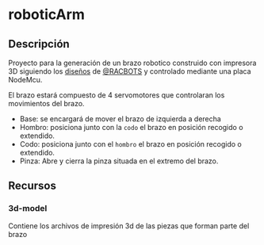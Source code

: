 # roboticArm

## Descripción
Proyecto para la generación de un brazo robotico construido con impresora 3D siguiendo los [diseños](https://www.printables.com/model/449747-brazo-robotico-robotic-arm) de [@RACBOTS](https://www.printables.com/@RACBOTS_756978) y controlado mediante una placa NodeMcu.

El brazo estará compuesto de 4 servomotores que controlaran los movimientos del brazo.
- Base: se encargará de mover el brazo de izquierda a derecha 
- Hombro: posiciona junto con la `codo` el brazo en posición recogido o extendido.
- Codo: posiciona junto con el `hombro` el brazo en posición recogido o extendido.
- Pinza: Abre y cierra la pinza situada en el extremo del brazo.

## Recursos

### 3d-model

Contiene los archivos de impresión 3d de las piezas que forman parte del brazo
